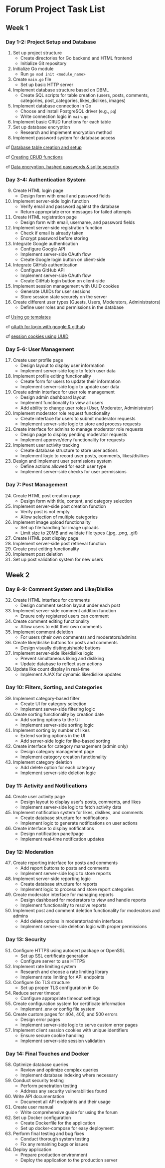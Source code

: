 # Forum Project Task List

## Week 1

### Day 1-2: Project Setup and Database

1. Set up project structure
   - Create directories for Go backend and HTML frontend
   - Initialize Git repository
2. Initialize Go module
   - Run `go mod init <module_name>`
3. Create `main.go` file
   - Set up basic HTTP server
4. Implement database structure based on DBML
   - Create SQL scripts for table creation (users, posts, comments, categories, post_categories, likes_dislikes, images)
5. Implement database connection in Go
   - Choose and install PostgreSQL driver (e.g., `pq`)
   - Write connection logic in `main.go`
6. Implement basic CRUD functions for each table
7. Set up database encryption
   - Research and implement encryption method
8. Implement password system for database access

cf [Database table creation and setup](CREATE_TABLES.md)

cf [Creating CRUD functions](CRUD.md)

cf [Data encryption, hashed passwords & sqlite security](ENCRYPTION.md)

### Day 3-4: Authentication System

9. Create HTML login page
   - Design form with email and password fields
10. Implement server-side login function
    - Verify email and password against the database
    - Return appropriate error messages for failed attempts
11. Create HTML registration page
    - Design form with email, username, and password fields
12. Implement server-side registration function
    - Check if email is already taken
    - Encrypt password before storing
13. Integrate Google authentication
    - Configure Google API
    - Implement server-side OAuth flow
    - Create Google login button on client-side
14. Integrate GitHub authentication
    - Configure GitHub API
    - Implement server-side OAuth flow
    - Create GitHub login button on client-side
15. Implement session management with UUID cookies
    - Generate UUIDs for user sessions
    - Store session state securely on the server
16. Create different user types (Guests, Users, Moderators, Administrators)
    - Define user roles and permissions in the database

cf [Using go templates](TEMPLATES.md)

cf [oAuth for login with google & github](OAUTH.md)

cf [session cookies using UUID](UUID.md)

### Day 5-6: User Management

17. Create user profile page
    - Design layout to display user information
    - Implement server-side logic to fetch user data
18. Implement profile editing functionality
    - Create form for users to update their information
    - Implement server-side logic to update user data
19. Create admin interface for user role management
    - Design admin dashboard layout
    - Implement functionality to view all users
    - Add ability to change user roles (User, Moderator, Administrator)
20. Implement moderator role request functionality
    - Create interface for users to submit moderator requests
    - Implement server-side logic to store and process requests
21. Create interface for admins to manage moderator role requests
    - Design page to display pending moderator requests
    - Implement approve/deny functionality for requests
22. Implement user activity tracking
    - Create database structure to store user actions
    - Implement logic to record user posts, comments, likes/dislikes
23. Design and implement user permissions system
    - Define actions allowed for each user type
    - Implement server-side checks for user permissions

### Day 7: Post Management

24. Create HTML post creation page
    - Design form with title, content, and category selection
25. Implement server-side post creation function
    - Verify post is not empty
    - Allow selection of multiple categories
26. Implement image upload functionality
    - Set up file handling for image uploads
    - Limit size to 20MB and validate file types (.jpg, .png, .gif)
27. Create HTML post display page
28. Implement server-side post retrieval function
29. Create post editing functionality
30. Implement post deletion
31. Set up post validation system for new users

## Week 2

### Day 8-9: Comment System and Like/Dislike

32. Create HTML interface for comments
    - Design comment section layout under each post
33. Implement server-side comment addition function
    - Ensure only registered users can comment
34. Create comment editing functionality
    - Allow users to edit their own comments
35. Implement comment deletion
    - For users (their own comments) and moderators/admins
36. Create like/dislike buttons for posts and comments
    - Design visually distinguishable buttons
37. Implement server-side like/dislike logic
    - Prevent simultaneous liking and disliking
    - Update database to reflect user actions
38. Update like count display in real-time
    - Implement AJAX for dynamic like/dislike updates

### Day 10: Filters, Sorting, and Categories

39. Implement category-based filter
    - Create UI for category selection
    - Implement server-side filtering logic
40. Create sorting functionality by creation date
    - Add sorting options to the UI
    - Implement server-side sorting logic
41. Implement sorting by number of likes
    - Extend sorting options in the UI
    - Add server-side logic for like-based sorting
42. Create interface for category management (admin only)
    - Design category management page
    - Implement category creation functionality
43. Implement category deletion
    - Add delete option for each category
    - Implement server-side deletion logic

### Day 11: Activity and Notifications

44. Create user activity page
    - Design layout to display user's posts, comments, and likes
    - Implement server-side logic to fetch activity data
45. Implement notification system for likes, dislikes, and comments
    - Create database structure for notifications
    - Implement logic to generate notifications on user actions
46. Create interface to display notifications
    - Design notification panel/page
    - Implement real-time notification updates

### Day 12: Moderation

47. Create reporting interface for posts and comments
    - Add report buttons to posts and comments
    - Implement server-side logic to store reports
48. Implement server-side reporting logic
    - Create database structure for reports
    - Implement logic to process and store report categories
49. Create moderator interface for managing reports
    - Design dashboard for moderators to view and handle reports
    - Implement functionality to resolve reports
50. Implement post and comment deletion functionality for moderators and admins
    - Add delete options in moderator/admin interfaces
    - Implement server-side deletion logic with proper permissions

### Day 13: Security

51. Configure HTTPS using autocert package or OpenSSL
    - Set up SSL certificate generation
    - Configure server to use HTTPS
52. Implement rate limiting system
    - Research and choose a rate limiting library
    - Implement rate limiting for API endpoints
53. Configure Go TLS structure
    - Set up proper TLS configuration in Go
54. Reduce server timeout
    - Configure appropriate timeout settings
55. Create configuration system for certificate information
    - Implement .env or config file system
56. Create custom pages for 404, 400, and 500 errors
    - Design error pages
    - Implement server-side logic to serve custom error pages
57. Implement client session cookies with unique identifiers
    - Ensure secure cookie handling
    - Implement server-side session validation

### Day 14: Final Touches and Docker

58. Optimize database queries
    - Review and optimize complex queries
    - Implement database indexing where necessary
59. Conduct security testing
    - Perform penetration testing
    - Address any security vulnerabilities found
60. Write API documentation
    - Document all API endpoints and their usage
61. Create user manual
    - Write comprehensive guide for using the forum
62. Set up Docker configuration
    - Create Dockerfile for the application
    - Set up docker-compose for easy deployment
63. Perform final testing and bug fixes
    - Conduct thorough system testing
    - Fix any remaining bugs or issues
64. Deploy application
    - Prepare production environment
    - Deploy the application to the production server
